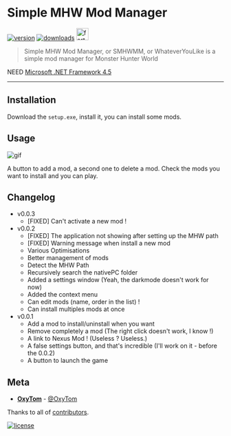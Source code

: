 # Simple MHW Mod Manager

[![version](https://img.shields.io/github/v/release/oxypomme/SimpleMhwModManager?label=Version&style=for-the-badge)](https://shields.io)
[![downloads](https://img.shields.io/github/downloads/oxypomme/SimpleMhwModManager/total?style=for-the-badge)](https://shields.io) <a href="https://forthebadge.com/"><img src="https://forthebadge.com/images/badges/made-with-c-sharp.svg" alt="forthebadge" height="28"/></a>

> Simple MHW Mod Manager, or SMHWMM, or WhateverYouLike is a simple mod manager for Monster Hunter World

NEED [Microsoft .NET Framework 4.5](https://www.microsoft.com/en-us/download/details.aspx?id=30653)

---

## Installation

Download the `setup.exe`, install it, you can install some mods.

## Usage

![gif](https://i.imgur.com/JAmO8Bf.gif)

A button to add a mod, a second one to delete a mod.
 Check the mods you want to install and you can play.

## Changelog

- v0.0.3
  - [FIXED] Can't activate a new mod !
- v0.0.2
  - [FIXED] The application not showing after setting up the MHW path
  - [FIXED] Warning message when install a new mod
  - Various Optimisations
  - Better management of mods
  - Detect the MHW Path
  - Recursively search the nativePC folder
  - Added a settings window (Yeah, the darkmode doesn't work for now)
  - Added the context menu
  - Can edit mods (name, order in the list) !
  - Can install multiples mods at once
- v0.0.1
  - Add a mod to install/uninstall when you want
  - Remove completely a mod (The right click doesn't work, I know !)
  - A link to Nexus Mod ! (Useless ? Useless.)
  - A false settings button, and that's incredible (I'll work on it - before the 0.0.2)
  - A button to launch the game

## Meta

- [**OxyTom**](https://github.com/oxypomme) - [@OxyTom](https://twitter.com/OxyT0m8)

Thanks to all of [contributors](https://github.com/oxypomme/SimpleMhwModManager/contributors).

[![license](https://img.shields.io/github/license/oxypomme/SimpleMhwModManager?style=for-the-badge)](https://github.com/oxypomme/SimpleMhwModManager/blob/master/LICENSE)
